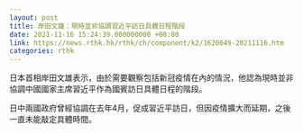 ```yaml
---
layout: post
title: 岸田文雄：現時並非協調習近平訪日具體日程階段
date: 2021-11-16 15:24:39.000000000 +08:00
link: https://news.rthk.hk/rthk/ch/component/k2/1620049-20211116.htm
categories: rthk
---
```


日本首相岸田文雄表示，由於需要觀察包括新冠疫情在內的情況，他認為現時並非協調中國國家主席習近平作為國賓訪日具體日程的階段。

日中兩國政府曾經協調在去年4月，促成習近平訪日，但因疫情擴大而延期，之後一直未能敲定具體時間。
